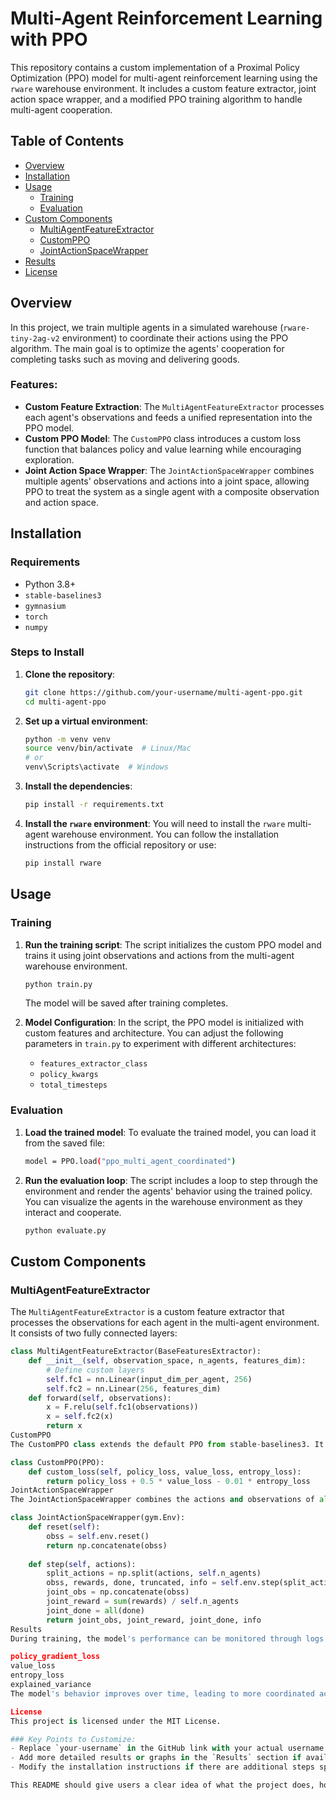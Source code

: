 # Multi-Agent Reinforcement Learning with PPO

This repository contains a custom implementation of a Proximal Policy Optimization (PPO) model for multi-agent reinforcement learning using the `rware` warehouse environment. It includes a custom feature extractor, joint action space wrapper, and a modified PPO training algorithm to handle multi-agent cooperation.

## Table of Contents
- [Overview](#overview)
- [Installation](#installation)
- [Usage](#usage)
  - [Training](#training)
  - [Evaluation](#evaluation)
- [Custom Components](#custom-components)
  - [MultiAgentFeatureExtractor](#multiagentfeatureextractor)
  - [CustomPPO](#customppo)
  - [JointActionSpaceWrapper](#jointactionspacewrapper)
- [Results](#results)
- [License](#license)

## Overview

In this project, we train multiple agents in a simulated warehouse (`rware-tiny-2ag-v2` environment) to coordinate their actions using the PPO algorithm. The main goal is to optimize the agents' cooperation for completing tasks such as moving and delivering goods.

### Features:
- **Custom Feature Extraction**: The `MultiAgentFeatureExtractor` processes each agent's observations and feeds a unified representation into the PPO model.
- **Custom PPO Model**: The `CustomPPO` class introduces a custom loss function that balances policy and value learning while encouraging exploration.
- **Joint Action Space Wrapper**: The `JointActionSpaceWrapper` combines multiple agents' observations and actions into a joint space, allowing PPO to treat the system as a single agent with a composite observation and action space.

## Installation

### Requirements

- Python 3.8+
- `stable-baselines3`
- `gymnasium`
- `torch`
- `numpy`

### Steps to Install

1. **Clone the repository**:
    ```bash
    git clone https://github.com/your-username/multi-agent-ppo.git
    cd multi-agent-ppo
    ```

2. **Set up a virtual environment**:
    ```bash
    python -m venv venv
    source venv/bin/activate  # Linux/Mac
    # or
    venv\Scripts\activate  # Windows
    ```

3. **Install the dependencies**:
    ```bash
    pip install -r requirements.txt
    ```

4. **Install the `rware` environment**:
    You will need to install the `rware` multi-agent warehouse environment. You can follow the installation instructions from the official repository or use:
    ```bash
    pip install rware
    ```

## Usage

### Training

1. **Run the training script**:
    The script initializes the custom PPO model and trains it using joint observations and actions from the multi-agent warehouse environment.

    ```bash
    python train.py
    ```

    The model will be saved after training completes.

2. **Model Configuration**:
    In the script, the PPO model is initialized with custom features and architecture. You can adjust the following parameters in `train.py` to experiment with different architectures:
    - `features_extractor_class`
    - `policy_kwargs`
    - `total_timesteps`

### Evaluation

1. **Load the trained model**:
    To evaluate the trained model, you can load it from the saved file:

    ```bash
    model = PPO.load("ppo_multi_agent_coordinated")
    ```

2. **Run the evaluation loop**:
    The script includes a loop to step through the environment and render the agents' behavior using the trained policy. You can visualize the agents in the warehouse environment as they interact and cooperate.

    ```bash
    python evaluate.py
    ```

## Custom Components

### MultiAgentFeatureExtractor

The `MultiAgentFeatureExtractor` is a custom feature extractor that processes the observations for each agent in the multi-agent environment. It consists of two fully connected layers:

```python
class MultiAgentFeatureExtractor(BaseFeaturesExtractor):
    def __init__(self, observation_space, n_agents, features_dim):
        # Define custom layers
        self.fc1 = nn.Linear(input_dim_per_agent, 256)
        self.fc2 = nn.Linear(256, features_dim)
    def forward(self, observations):
        x = F.relu(self.fc1(observations))
        x = self.fc2(x)
        return x
CustomPPO
The CustomPPO class extends the default PPO from stable-baselines3. It introduces a custom loss function that balances policy loss, value loss, and entropy loss to encourage both exploitation and exploration:

class CustomPPO(PPO):
    def custom_loss(self, policy_loss, value_loss, entropy_loss):
        return policy_loss + 0.5 * value_loss - 0.01 * entropy_loss
JointActionSpaceWrapper
The JointActionSpaceWrapper combines the actions and observations of all agents into joint spaces so that the PPO model can treat the multi-agent system as a single-agent problem:

class JointActionSpaceWrapper(gym.Env):
    def reset(self):
        obss = self.env.reset()
        return np.concatenate(obss)
    
    def step(self, actions):
        split_actions = np.split(actions, self.n_agents)
        obss, rewards, done, truncated, info = self.env.step(split_actions)
        joint_obs = np.concatenate(obss)
        joint_reward = sum(rewards) / self.n_agents
        joint_done = all(done)
        return joint_obs, joint_reward, joint_done, info
Results
During training, the model's performance can be monitored through logs showing metrics such as:

policy_gradient_loss
value_loss
entropy_loss
explained_variance
The model's behavior improves over time, leading to more coordinated actions between agents in the warehouse environment.

License
This project is licensed under the MIT License.

### Key Points to Customize:
- Replace `your-username` in the GitHub link with your actual username if hosting on GitHub.
- Add more detailed results or graphs in the `Results` section if available.
- Modify the installation instructions if there are additional steps specific to your setup.

This README should give users a clear idea of what the project does, how to set it up, and how to use 
